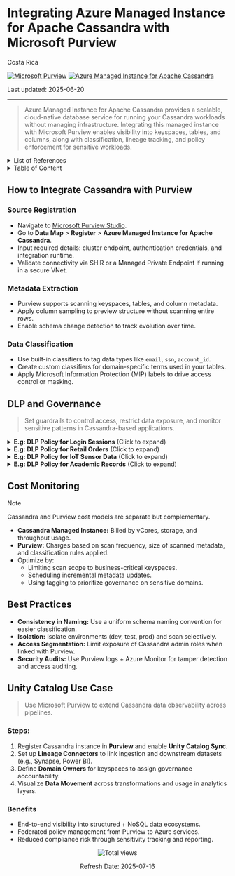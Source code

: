 # Integrating Azure Managed Instance for Apache Cassandra with Microsoft Purview

Costa Rica

[![Microsoft Purview](https://img.shields.io/badge/Microsoft-Purview-blue)](https://learn.microsoft.com/en-us/azure/purview/) [![Azure Managed Instance for Apache Cassandra](https://img.shields.io/badge/Azure-Cassandra%20Managed%20Instance-blue)](https://learn.microsoft.com/en-us/azure/managed-instance-apache-cassandra/)

Last updated: 2025-06-20

---

> Azure Managed Instance for Apache Cassandra provides a scalable, cloud-native database service for running your Cassandra workloads without managing infrastructure. Integrating this managed instance with Microsoft Purview enables visibility into keyspaces, tables, and columns, along with classification, lineage tracking, and policy enforcement for sensitive workloads.

<details>
<summary>List of References</summary>

- [Microsoft Purview Documentation](https://learn.microsoft.com/en-us/azure/purview/)
- [Azure Managed Instance for Apache Cassandra](https://learn.microsoft.com/en-us/azure/managed-instance-apache-cassandra/)
- [Azure Pricing Calculator](https://azure.microsoft.com/en-us/pricing/calculator/)

</details>

<details>
<summary>Table of Content</summary>

- [How to Integrate Cassandra with Purview](#how-to-integrate-cassandra-with-purview)
  - [Source Registration](#source-registration)
  - [Metadata Extraction](#metadata-extraction)
  - [Data Classification](#data-classification)
- [DLP and Governance](#dlp-and-governance)
  - [Example DLP Policies](#example-dlp-policies)
- [Cost Monitoring](#cost-monitoring)
- [Best Practices](#best-practices)
- [Unity Catalog Use Case](#unity-catalog-use-case)

</details>

## How to Integrate Cassandra with Purview

### Source Registration

- Navigate to [Microsoft Purview Studio](https://web.purview.azure.com/).
- Go to **Data Map** > **Register** > **Azure Managed Instance for Apache Cassandra**.
- Input required details: cluster endpoint, authentication credentials, and integration runtime.
- Validate connectivity via SHIR or a Managed Private Endpoint if running in a secure VNet.

### Metadata Extraction

- Purview supports scanning keyspaces, tables, and column metadata.
- Apply column sampling to preview structure without scanning entire rows.
- Enable schema change detection to track evolution over time.

### Data Classification

- Use built-in classifiers to tag data types like `email`, `ssn`, `account_id`.
- Create custom classifiers for domain-specific terms used in your tables.
- Apply Microsoft Information Protection (MIP) labels to drive access control or masking.

## DLP and Governance

> Set guardrails to control access, restrict data exposure, and monitor sensitive patterns in Cassandra-based applications.

<details>
<summary><b>E.g: DLP Policy for Login Sessions</b> (Click to expand)</summary>

> Secure login and session data in tables like `auth_tokens`, `user_sessions`.

**Steps:**
1. **Target Keyspaces/Tables:** Apply to authentication-related datasets.
2. **Detection Rules:** Look for session IDs, refresh tokens, IP addresses.
3. **Policy Actions:**  
   - Expire tokens on suspected export events.  
   - Alert security team for rapid token scans.
4. **Audit:** Compare access rates with baseline query behavior.

</details>

<details>
<summary><b>E.g: DLP Policy for Retail Orders</b> (Click to expand)</summary>

> Protect sensitive e-commerce data in `orders`, `cart_items`, `billing`.

**Steps:**
1. **Scope:** Focus on fields such as `customer_id`, `product_price`, `shipping_address`.
2. **Detection:** Classify based on customer profile info and transaction markers.
3. **Actions:**  
   - Obfuscate pricing from non-analytics roles.  
   - Prevent outbound transfers to unmanaged apps.
4. **Review:** Generate daily logs of export attempts and access frequency spikes.

</details>

<details>
<summary><b>E.g: DLP Policy for IoT Sensor Data</b> (Click to expand)</summary>

> Restrict telemetry data in `sensor_logs`, `device_metrics`, `edge_state`.

**Steps:**
1. **Identify:** Detect geo-coordinates, MAC addresses, and voltage spikes.
2. **Policy Application:** Tag location data as confidential in production.
3. **Actions:**  
   - Limit export for field-level engineers.  
   - Block foreign IP access to telemetry dashboards.
4. **Monitoring:** Trigger anomaly detection for off-hours queries.

</details>

<details>
<summary><b>E.g: DLP Policy for Academic Records</b> (Click to expand)</summary>

> Safeguard university data stored in `grades`, `student_profiles`, `transcripts`.

**Steps:**
1. **Target Fields:** `student_id`, `gpa`, `disciplinary_notes`.
2. **Actions:**  
   - Mask grades from public query interfaces.  
   - Restrict access based on academic roles.
3. **Verification:** Audit with Registrar’s office quarterly.

</details>

## Cost Monitoring

> [!NOTE]  
> Cassandra and Purview cost models are separate but complementary.

- **Cassandra Managed Instance:** Billed by vCores, storage, and throughput usage.
- **Purview:** Charges based on scan frequency, size of scanned metadata, and classification rules applied.
- Optimize by:
  - Limiting scan scope to business-critical keyspaces.
  - Scheduling incremental metadata updates.
  - Using tagging to prioritize governance on sensitive domains.

## Best Practices

- **Consistency in Naming:** Use a uniform schema naming convention for easier classification.
- **Isolation:** Isolate environments (dev, test, prod) and scan selectively.
- **Access Segmentation:** Limit exposure of Cassandra admin roles when linked with Purview.
- **Security Audits:** Use Purview logs + Azure Monitor for tamper detection and access auditing.

## Unity Catalog Use Case

> Use Microsoft Purview to extend Cassandra data observability across pipelines.

### Steps:

1. Register Cassandra instance in **Purview** and enable **Unity Catalog Sync**.
2. Set up **Lineage Connectors** to link ingestion and downstream datasets (e.g., Synapse, Power BI).
3. Define **Domain Owners** for keyspaces to assign governance accountability.
4. Visualize **Data Movement** across transformations and usage in analytics layers.

### Benefits

- End-to-end visibility into structured + NoSQL data ecosystems.
- Federated policy management from Purview to Azure services.
- Reduced compliance risk through sensitivity tracking and reporting.

<!-- START BADGE -->
<div align="center">
  <img src="https://img.shields.io/badge/Total%20views-31-limegreen" alt="Total views">
  <p>Refresh Date: 2025-07-16</p>
</div>
<!-- END BADGE -->
